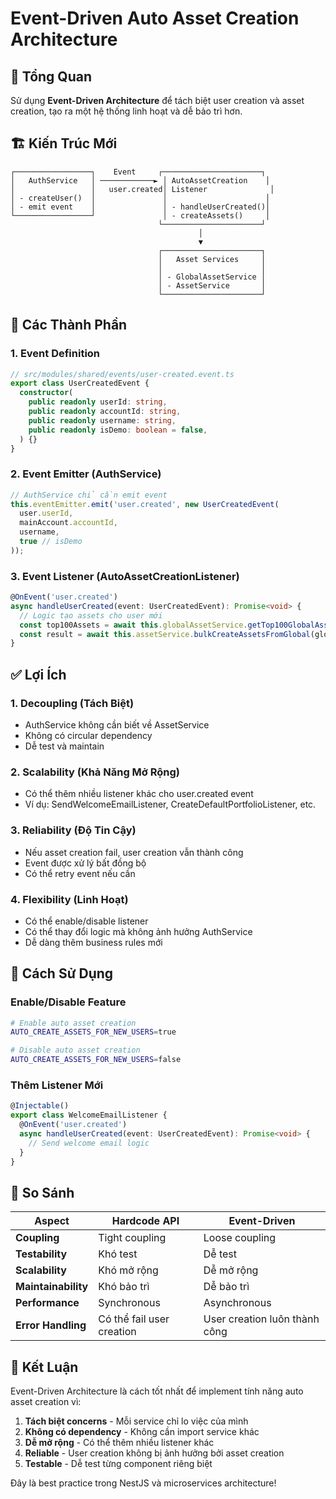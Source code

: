 # Event-Driven Auto Asset Creation Architecture

## 🎯 Tổng Quan

Sử dụng **Event-Driven Architecture** để tách biệt user creation và asset creation, tạo ra một hệ thống linh hoạt và dễ bảo trì hơn.

## 🏗️ Kiến Trúc Mới

```
┌─────────────────┐    Event     ┌──────────────────────┐
│   AuthService   │ ────────────► │ AutoAssetCreation    │
│                 │   user.created│ Listener              │
│ - createUser()  │               │                      │
│ - emit event    │               │ - handleUserCreated()│
└─────────────────┘               │ - createAssets()     │
                                 └──────────────────────┘
                                          │
                                          ▼
                                 ┌──────────────────────┐
                                 │   Asset Services     │
                                 │                      │
                                 │ - GlobalAssetService │
                                 │ - AssetService       │
                                 └──────────────────────┘
```

## 🔧 Các Thành Phần

### 1. **Event Definition**
```typescript
// src/modules/shared/events/user-created.event.ts
export class UserCreatedEvent {
  constructor(
    public readonly userId: string,
    public readonly accountId: string,
    public readonly username: string,
    public readonly isDemo: boolean = false,
  ) {}
}
```

### 2. **Event Emitter (AuthService)**
```typescript
// AuthService chỉ cần emit event
this.eventEmitter.emit('user.created', new UserCreatedEvent(
  user.userId,
  mainAccount.accountId,
  username,
  true // isDemo
));
```

### 3. **Event Listener (AutoAssetCreationListener)**
```typescript
@OnEvent('user.created')
async handleUserCreated(event: UserCreatedEvent): Promise<void> {
  // Logic tạo assets cho user mới
  const top100Assets = await this.globalAssetService.getTop100GlobalAssets();
  const result = await this.assetService.bulkCreateAssetsFromGlobal(globalAssetIds, event.accountId);
}
```

## ✅ Lợi Ích

### 1. **Decoupling (Tách Biệt)**
- AuthService không cần biết về AssetService
- Không có circular dependency
- Dễ test và maintain

### 2. **Scalability (Khả Năng Mở Rộng)**
- Có thể thêm nhiều listener khác cho user.created event
- Ví dụ: SendWelcomeEmailListener, CreateDefaultPortfolioListener, etc.

### 3. **Reliability (Độ Tin Cậy)**
- Nếu asset creation fail, user creation vẫn thành công
- Event được xử lý bất đồng bộ
- Có thể retry event nếu cần

### 4. **Flexibility (Linh Hoạt)**
- Có thể enable/disable listener
- Có thể thay đổi logic mà không ảnh hưởng AuthService
- Dễ dàng thêm business rules mới

## 🚀 Cách Sử Dụng

### Enable/Disable Feature
```bash
# Enable auto asset creation
AUTO_CREATE_ASSETS_FOR_NEW_USERS=true

# Disable auto asset creation  
AUTO_CREATE_ASSETS_FOR_NEW_USERS=false
```

### Thêm Listener Mới
```typescript
@Injectable()
export class WelcomeEmailListener {
  @OnEvent('user.created')
  async handleUserCreated(event: UserCreatedEvent): Promise<void> {
    // Send welcome email logic
  }
}
```

## 🔄 So Sánh

| Aspect | Hardcode API | Event-Driven |
|--------|--------------|--------------|
| **Coupling** | Tight coupling | Loose coupling |
| **Testability** | Khó test | Dễ test |
| **Scalability** | Khó mở rộng | Dễ mở rộng |
| **Maintainability** | Khó bảo trì | Dễ bảo trì |
| **Performance** | Synchronous | Asynchronous |
| **Error Handling** | Có thể fail user creation | User creation luôn thành công |

## 🎯 Kết Luận

Event-Driven Architecture là cách tốt nhất để implement tính năng auto asset creation vì:

1. **Tách biệt concerns** - Mỗi service chỉ lo việc của mình
2. **Không có dependency** - Không cần import service khác
3. **Dễ mở rộng** - Có thể thêm nhiều listener khác
4. **Reliable** - User creation không bị ảnh hưởng bởi asset creation
5. **Testable** - Dễ test từng component riêng biệt

Đây là best practice trong NestJS và microservices architecture!
